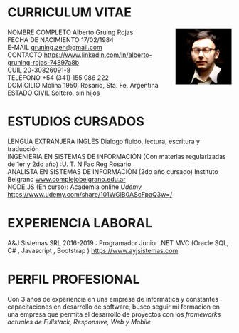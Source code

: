 # CURRICULUM  VITAE

 <img src="https://github.com/Gruning/Public-Media/raw/master/foto_personal.jpg" width=25% align=right>

NOMBRE COMPLETO Alberto Gruing Rojas  
FECHA DE NACIMIENTO 17/02/1984  
E-MAIL gruning.zen@gmail.com   
CONTACTO https://www.linkedin.com/in/alberto-gruning-rojas-74897a8b  
CUIL 20-30826091-8  
TELÉFONO +54 (341) 155 086 222  
DOMICILIO Molina 1950, Rosario, Sta. Fe, Argentina      
ESTADO CIVIL Soltero, sin hijos 

# ESTUDIOS CURSADOS 

LENGUA EXTRANJERA INGLÉS Dialogo fluido, lectura, escritura y traducción  
INGENIERIA EN SISTEMAS DE INFORMACIÓN (Con materias regularizadas de 1er y 2do año) :U. T. N Fac Reg Rosario   
ANALISTA EN SISTEMAS DE INFORMACIÓN  (2do año cursado) Instituto Belgrano www.complejobelgrano.edu.ar  
NODE.JS (En curso): Academia online _Udemy_ https://www.udemy.com/share/101WGiB0AScFpaQ3w=/

# EXPERIENCIA   LABORAL 

A&J Sistemas SRL 2016-2019 : Programador Junior .NET MVC (Oracle SQL, C# , Javascript , Bootstrap ) https://www.ayjsistemas.com

# PERFIL PROFESIONAL 

Con 3 años de experiencia en una empresa de informática y constantes capacitaciones en desarrollo de software, busco seguir mi formacion en una empresa que permita el desarrollo de proyectos con los _frameworks actuales de Fullstack, Responsive, Web y Mobile_ 

